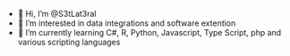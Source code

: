 - 👋 Hi, I’m @S3tLat3ral
- 👀 I’m interested in data integrations and software extention
- 🌱 I’m currently learning C#, R, Python, Javascript, Type Script, php and various scripting languages

<!---
S3tLat3ral/S3tLat3ral is a ✨ special ✨ repository because its `README.md` (this file) appears on your GitHub profile.
You can click the Preview link to take a look at your changes.
--->
